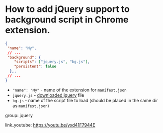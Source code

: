 # How to add jQuery support to background script in Chrome extension.

```json
{
 "name": "My",
 // ...
 "background": {
    "scripts": ["jquery.js", "bg.js"],
    "persistent": false
  },,
 // ...
}
```

- `"name": "My"` - name of the extension for `manifest.json`
- `jquery.js` - [downloaded jquery](https://jquery.com/download/) file
- `bg.js` - name of the script file to load (should be placed in the same dir as `manifest.json`)

group: jquery


link_youtube: https://youtu.be/yxd41F7944E
